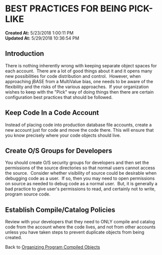 # BEST PRACTICES FOR BEING PICK-LIKE

**Created At:** 5/23/2018 1:00:11 PM  
**Updated At:** 5/29/2018 10:36:54 PM  


## 


## Introduction 

There is nothing inherently wrong with keeping separate object spaces for each account.  There are a lot of good things about it and it opens many new possibilities for code distribution and control.  However, when approaching jBASE from a MultiValue bias, one needs to be aware of the flexibility and the risks of the various approaches.  If your organization wishes to keep with the "Pick" way of doing things then there are certain configuration best practices that should be followed.



## Keep Code In a Code Account

Instead of placing code into production database file accounts, create a new account just for code and move the code there. This will ensure that you know precisely where your code objects should live.



## Create O/S Groups for Developers

You should create O/S security groups for developers and then set the permissions of the source directories so that normal users cannot access the source.  Consider whether visibility of source could be desirable when debugging code as a user.  If so, then you may need to open permissions on source as needed to debug code as a normal user.  But, it is generally a bad practice to give user's permissions to read, and certainly not to write, program source code.



## Establish Compile/Catalog Policies

Review with your developers that they need to ONLY compile and catalog code from the account where the code lives, and not from other accounts unless you have taken steps to prevent duplicate objects from being created.



Back to [Organizing Program Compiled Objects](317962-organizing-program-compiled-objects)




